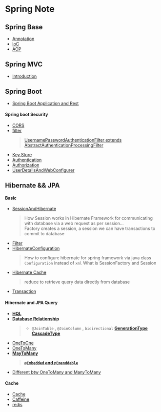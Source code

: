 # Spring Note

## Spring Base
- [Annotation](Annotations.md)
- [loC](SpringBase/IoC.md)  
- [AOP](AOP.md)

## Spring MVC
- [Introduction](SpringMVC_Introduction.md)
## Spring Boot
- [Spring Boot Application and Rest](SpringBootApplication.md)
#### Spring boot Security

- [CORS](SpringBoot/CORS.md)    
- [filter](SpringBoot/Filter.md)  
  > [ UsernamePasswordAuthenticationFilter extends AbstractAuthenticationProcessingFilter](SpringBoot/AuthenticationFilter.md)
- [Key Store](SpringBoot/Keystore.md)
- [Authentication](SpringBoot/Authentication.md)
- [Authorization](SpringBoot/Authorization.md)
- [UserDetailsAndWebConfigurer](SpringBoot/UserDetailsAndWebConfigurer.md)
## Hibernate && JPA
#### Basic
- [SessionAndHibernate](SpringWithDatabase/HibernateSession.md)
  > How Session works in Hibernate Framework for communicating with database via a web request as per session...    
  > Factory creates a session, a session we can have transactions to commit to database    
- [Filter](Filter.md) 
- [HibernateConfiguration](SpringWithDatabase/HibernateConfiguration.md)   
  > How to configure hibernate for spring framework via java class `Configuration` instead of `xml`
  > What is SessionFactory and Session
- [Hibernate Cache](SpringWithDatabase/HibernateCache.md)   
  > reduce to retrieve query data directly from database 
- [Transaction](SpringWithDatabase/Transactional.md)   
#### Hibernate and JPA Query

- **[HQL](SpringWithDatabase/HQL.md)**
- **[Database Relationship](SpringWithDatabase/TableRelationship.md)**  
  > - `@JoinTable` , `@JoinColumn` , `bidirectional`
  > **[GenerationType](SpringWithDatabase/GenerationType.md)**
  > **[CascadeType](SpringWithDatabase/CascadeType.md)**   
- [OneToOne](SpringWithDatabase/HibernateOneToOne.md)  
- [OneToMany](SpringWithDatabase/HibernateOneToMany.md)   
- **[MayToMany](SpringWithDatabase/HibernateManyToMany.md)**   
  > **[`@Embedded` and `@Emenddable`](SpringWithDatabase/AnnotationEmbeddedAndEmbeddable.md)**    
- [Different btw OneToMany and ManyToMany ](SpringWithDatabase/ManyToMany&OneToMany.md)   


#### Cache 
- [Cache](SpringWithDatabase/Cache.md)
- [Caffeine](SpringWithDatabase/Caffeine.md)
- [redis](SpringWithDatabase/Redis.md)  
